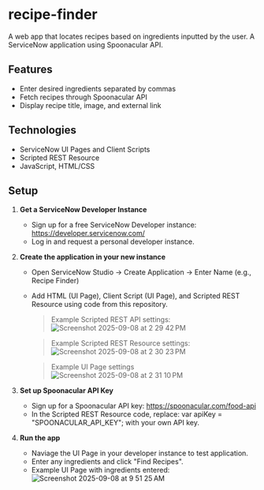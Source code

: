 # recipe-finder
A web app that locates recipes based on ingredients inputted by the user. A ServiceNow application using Spoonacular API.

## Features
- Enter desired ingredients separated by commas
- Fetch recipes through Spoonacular API
- Display recipe title, image, and external link

## Technologies
- ServiceNow UI Pages and Client Scripts
- Scripted REST Resource
- JavaScript, HTML/CSS

## Setup
1. **Get a ServiceNow Developer Instance**
   - Sign up for a free ServiceNow Developer instance: https://developer.servicenow.com/
   - Log in and request a personal developer instance.
  
2. **Create the application in your new instance**
   - Open ServiceNow Studio -> Create Application -> Enter Name (e.g., Recipe Finder)
   - Add HTML (UI Page), Client Script (UI Page), and Scripted REST Resource using code from this repository.
        > Example Scripted REST API settings:
           ![Screenshot 2025-09-08 at 2 29 42 PM](https://github.com/user-attachments/assets/9b0de643-8592-4934-86b6-f4e0a8dd8ce6)

        > Example Scripted REST Resource settings:
           ![Screenshot 2025-09-08 at 2 30 23 PM](https://github.com/user-attachments/assets/388ee3ca-d6d0-4a44-adb4-2d0e32e249aa)

        > Example UI Page settings
           ![Screenshot 2025-09-08 at 2 31 10 PM](https://github.com/user-attachments/assets/d2072896-65ad-41ee-9b29-7c046d1ff3c7)
        
3. **Set up Spoonacular API Key**
   - Sign up for a Spoonacular API key: https://spoonacular.com/food-api
   - In the Scripted REST Resource code, replace:
       var apiKey = "SPOONACULAR_API_KEY";
     with your own API key.

4. **Run the app**
   - Naviage the UI Page in your developer instance to test application.
   - Enter any ingredients and click "Find Recipes".
   - Example UI Page with ingredients entered:
     ![Screenshot 2025-09-08 at 9 51 25 AM](https://github.com/user-attachments/assets/4fb39ebb-ddfe-4926-a1ac-bf4c9497db73)
